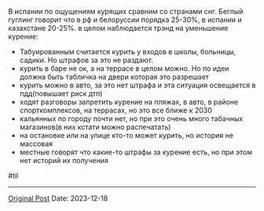 В испании по ощущениям курящих сравним со странами снг. Беглый гуглинг говорит что в рф и белоруссии порядка 25-30%, в испании и казахстане 20-25%. в целом наблюдается трэнд на уменьшение курение:
- Табуированным считается курить у входов в школы, больницы, садики. Но штрафов за это не раздают.
- курить в баре не ок, а на террасе в целом можно. Но по идеи должна быть табличка на двери которая это разрешает 
- курить можно в авто, за это нет штрафа и эта ситуация освещается в пдд(повышает риск дтп)
- ходят разговоры запретить курение на пляжах, в авто, в районе спорткомплексов, на террасах, но это все ближе к 2030
- кальянных по городу почти нет, но при это очень много табачных магазинов(в них кстати можно распечатать)
- на остановке или на улице кто-то может курить, но история не массовая
- местные говорят что какие-то штрафы за курение есть, но при этом нет историй их получения 

#til

---
[Original Post](https://t.me/lev2tarragona/1792)
Date: 2023-12-18
